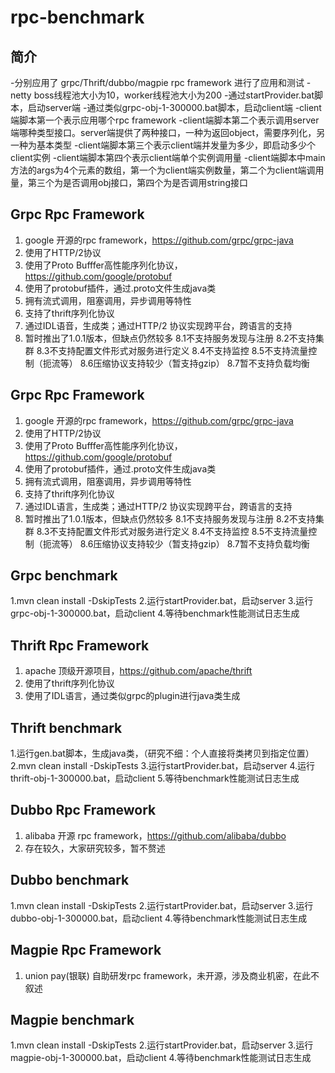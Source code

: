 # rpc-benchmark

## 简介

-分别应用了 grpc/Thrift/dubbo/magpie rpc framework 进行了应用和测试
-netty boss线程池大小为10，worker线程池大小为200
-通过startProvider.bat脚本，启动server端
-通过类似grpc-obj-1-300000.bat脚本，启动client端
-client端脚本第一个表示应用哪个rpc framework
-client端脚本第二个表示调用server端哪种类型接口。server端提供了两种接口，一种为返回object，需要序列化，另一种为基本类型
-client端脚本第三个表示client端并发量为多少，即启动多少个client实例
-client端脚本第四个表示client端单个实例调用量
-client端脚本中main方法的args为4个元素的数组，第一个为client端实例数量，第二个为client端调用量，第三个为是否调用obj接口，第四个为是否调用string接口


## Grpc Rpc Framework
1. google 开源的rpc framework，https://github.com/grpc/grpc-java
2. 使用了HTTP/2协议
3. 使用了Proto Bufffer高性能序列化协议，https://github.com/google/protobuf
4. 使用了protobuf插件，通过.proto文件生成java类
5. 拥有流式调用，阻塞调用，异步调用等特性
6. 支持了thrift序列化协议
7. 通过IDL语音，生成类；通过HTTP/2 协议实现跨平台，跨语言的支持
8. 暂时推出了1.0.1版本，但缺点仍然较多
8.1不支持服务发现与注册
8.2不支持集群
8.3不支持配置文件形式对服务进行定义
8.4不支持监控
8.5不支持流量控制（扼流等）
8.6压缩协议支持较少（暂支持gzip）
8.7暂不支持负载均衡

## Grpc Rpc Framework
1. google 开源的rpc framework，https://github.com/grpc/grpc-java
2. 使用了HTTP/2协议
3. 使用了Proto Bufffer高性能序列化协议，https://github.com/google/protobuf
4. 使用了protobuf插件，通过.proto文件生成java类
5. 拥有流式调用，阻塞调用，异步调用等特性
6. 支持了thrift序列化协议
7. 通过IDL语言，生成类；通过HTTP/2 协议实现跨平台，跨语言的支持
8. 暂时推出了1.0.1版本，但缺点仍然较多
8.1不支持服务发现与注册
8.2不支持集群
8.3不支持配置文件形式对服务进行定义
8.4不支持监控
8.5不支持流量控制（扼流等）
8.6压缩协议支持较少（暂支持gzip）
8.7暂不支持负载均衡

## Grpc benchmark
1.mvn clean install -DskipTests
2.运行startProvider.bat，启动server
3.运行grpc-obj-1-300000.bat，启动client
4.等待benchmark性能测试日志生成


## Thrift Rpc Framework
1. apache 顶级开源项目，https://github.com/apache/thrift
2. 使用了thrift序列化协议
3. 使用了IDL语言，通过类似grpc的plugin进行java类生成

## Thrift benchmark
1.运行gen.bat脚本，生成java类，（研究不细：个人直接将类拷贝到指定位置）
2.mvn clean install -DskipTests
3.运行startProvider.bat，启动server
4.运行thrift-obj-1-300000.bat，启动client
5.等待benchmark性能测试日志生成


## Dubbo Rpc Framework
1. alibaba 开源 rpc framework，https://github.com/alibaba/dubbo
2. 存在较久，大家研究较多，暂不赘述

## Dubbo benchmark
1.mvn clean install -DskipTests
2.运行startProvider.bat，启动server
3.运行dubbo-obj-1-300000.bat，启动client
4.等待benchmark性能测试日志生成


## Magpie Rpc Framework
1. union pay(银联) 自助研发rpc framework，未开源，涉及商业机密，在此不叙述

## Magpie benchmark
1.mvn clean install -DskipTests
2.运行startProvider.bat，启动server
3.运行magpie-obj-1-300000.bat，启动client
4.等待benchmark性能测试日志生成




